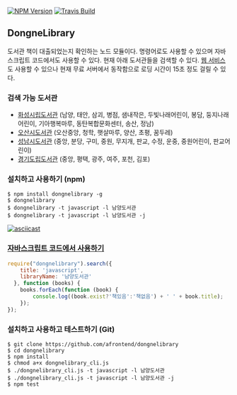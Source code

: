 [![NPM Version][npm-image]][npm-url]
[![Travis Build][travis-build-image]][travis-build-url]

## DongneLibrary
도서관 책이 대출되었는지 확인하는 노드 모듈이다. 명령어로도 사용할 수 있으며 자바스크립트 코드에서도 사용할 수 있다. 현재 아래 도서관들을 검색할 수 있다. [웹 서비스][web-ui-url]도 사용할 수 있으나 현재 무료 서버에서 동작함으로 로딩 시간이 15초 정도 걸릴 수 있다.

### 검색 가능 도서관
* [화성시립도서관][hscitylib-url] (남양, 태안, 삼괴, 병점, 샘내작은, 두빛나래어린이, 봉담, 둥지나래어린이, 기아행복마루, 동탄복합문화센터, 송산, 정남)
* [오산시도서관][osanlibrary-url] (오산중앙, 청학, 햇살마루, 양산, 초평, 꿈두레)
* [성남시도서관][snlib-url] (중앙, 분당, 구미, 중원, 무지개, 판교, 수정, 운중, 중원어린이, 판교어린이)
* [경기도립도서관][gg-url] (중앙, 평택, 광주, 여주, 포천, 김포)

### 설치하고 사용하기 (npm)

    $ npm install dongnelibrary -g
    $ dongnelibrary
    $ dongnelibrary -t javascript -l 남양도서관
    $ dongnelibrary -t javascript -l 남양도서관 -j

[![asciicast](https://asciinema.org/a/199fasi2lwe2a4dlf1zcg8y1i.png)](https://asciinema.org/a/199fasi2lwe2a4dlf1zcg8y1i)

### [자바스크립트 코드에서 사용하기][sample-url]
```javascript
require("dongnelibrary").search({
    title: 'javascript',
    libraryName: '남양도서관'
  }, function (books) {
    books.forEach(function (book) {
        console.log((book.exist?'책있음':'책없음') + ' ' + book.title);
    });
});
```

### 설치하고 사용하고 테스트하기 (Git)

    $ git clone https://github.com/afrontend/dongnelibrary
    $ cd dongnelibrary
    $ npm install
    $ chmod a+x dongnelibrary_cli.js
    $ ./dongnelibrary_cli.js -t javascript -l 남양도서관
    $ ./dongnelibrary_cli.js -t javascript -l 남양도서관 -j
    $ npm test

[npm-image]: https://img.shields.io/npm/v/dongnelibrary.svg
[npm-url]: https://npmjs.org/package/dongnelibrary
[travis-build-image]: https://travis-ci.org/afrontend/dongnelibrary.svg?branch=master
[travis-build-url]: https://travis-ci.org/afrontend/dongnelibrary
[daum-url]: http://book.daum.net
[gg-url]: http://www.gglib.or.kr
[hscitylib-url]: https://hscitylib.or.kr
[osanlibrary-url]: http://www.osanlibrary.go.kr
[snlib-url]: http://www.snlib.net
[web-ui-url]: https://dongne.herokuapp.com
[sample-url]: https://tonicdev.com/afrontend/dongnelibrary
